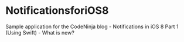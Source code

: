 NotificationsforiOS8
====================

Sample application for the CodeNinja blog - Notifications in iOS 8 Part 1 (Using Swift) - What is new?
